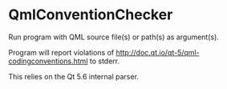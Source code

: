 # QmlConventionChecker

Run program with QML source file(s) or path(s) as argument(s).

Program will report violations of http://doc.qt.io/qt-5/qml-codingconventions.html to stderr.

This relies on the Qt 5.6 internal parser.

